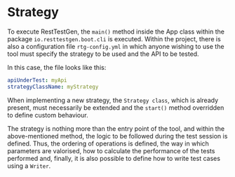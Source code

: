 # Strategy
To execute RestTestGen, the ```main()``` method inside the App class within the package ```io.resttestgen.boot.cli``` is executed. Within the project, there is also a configuration file ```rtg-config.yml``` in which anyone wishing to use the tool must specify the strategy to be used and the API to be tested.

In this case, the file looks like this:
```yaml
apiUnderTest: myApi
strategyClassName: myStrategy
```

When implementing a new strategy, the ```Strategy class```, which is already present, must necessarily be extended and the ```start()``` method overridden to define custom behaviour.

The strategy is nothing more than the entry point of the tool, and within the above-mentioned method, the logic to be followed during the test session is defined. Thus, the ordering of operations is defined, the way in which parameters are valorised, how to calculate the performance of the tests performed and, finally, it is also possible to define how to write test cases using a ```Writer```.   